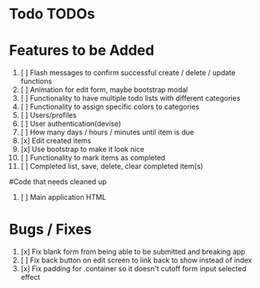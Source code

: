 # Todo TODOs

# Features to be Added
1. [ ] Flash messages to confirm successful create / delete / update functions
1. [ ] Animation for edit form, maybe bootstrap modal
1. [ ] Functionality to have multiple todo lists with different categories
1. [ ] Functionality to assign specific colors to categories
1. [ ] Users/profiles
1. [ ] User authentication(devise)
1. [ ] How many days / hours / minutes until item is due
1. [x] Edit created items
1. [x] Use bootstrap to make it look nice
1. [ ] Functionality to mark items as completed
1. [ ] Completed list, save, delete, clear completed item(s)

#Code that needs cleaned up
1. [ ] Main application HTML

# Bugs / Fixes
1. [x] Fix blank form from being able to be submitted and breaking app
1. [ ] Fix back button on edit screen to link back to show instead of index
1. [x] Fix padding for .container so it doesn't cutoff form input selected effect

